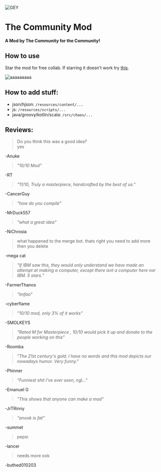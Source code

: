 
![GEY](https://user-images.githubusercontent.com/85090668/124954649-82af7e00-e040-11eb-910f-7f6efed61113.png)

# The Community Mod
**A Mod by The Community for the Community!**

## How to use
Star the mod for free collab. If starring it doesn't work try [this](https://github.com/sample-text-here/community-mod/invitations).

![aaaaaaaaa](https://user-images.githubusercontent.com/54080182/124795209-3d6c4d00-df69-11eb-9325-433a2f56f578.png)


## How to add stuff:
- json/hjson: `/resources/content/...`
- js: `/resources/scripts/...`
- java/groovy/kotlin/scala: `/src/chaos/...`

## Reviews:

> Do you think this was a good idea?  
> yes

-Anuke

> *"10/10 Mod"*

-RT

> *"11/10, Truly a masterpiece, handcrafted by the best of us."*

-CancerGuy

> *"how do you compile"*

-MrDuck557

> *"what a great idea"*

-NiChrosia

> what happened to the merge bot. thats right you need to add more then you delete

-mega cat

> *"If IBM saw this, they would only understand we have made an attempt at making a computer, except there isnt a computer here nor IBM. 5 stars.*"

-FarmerThanos

> *"lmfao"*

-cyberflame

> *"10/10 mod, only 3% of it works"*

-SMOLKEYS

> *"Rated M for Masterpiece , 10/10 would pick it up and donate to the people working on this"*

-Roomba

> *"The 21st century's gold. I have no words and this mod depicts our nowadays humor. Very funny."*

-Phinner

> *"Funniest shit I've ever seen, ngl..."*

-Emanuel G

> *"This shows that anyone can make a mod"*

-JrTRinny


> *"anook is fat"*

-summet

> pepsi

-lancer

> needs more ook

-buthed010203
